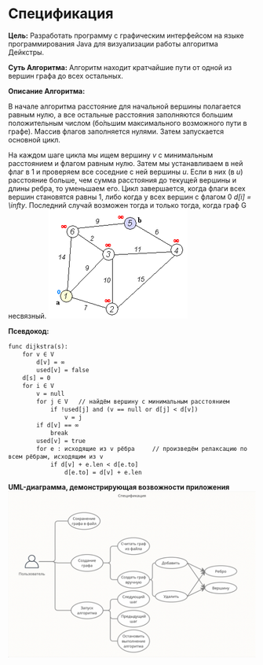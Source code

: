 # Спецификация 


**Цель:** Разработать программу с графическим интерфейсом на языке программирования Java для визуализации работы алгоритма Дейкстры.


**Суть Алгоритма:** Алгоритм находит кратчайшие пути от одной из вершин графа до всех остальных.

**Описание Алгоритма:** 

В начале алгоритма расстояние для начальной вершины полагается равным нулю, а все остальные расстояния заполняются большим положительным числом (бо́льшим максимального возможного пути в графе). Массив флагов заполняется нулями. Затем запускается основной цикл.

На каждом шаге цикла мы ищем вершину *v* с минимальным расстоянием и флагом равным нулю. Затем мы устанавливаем в ней флаг в 1 и проверяем все соседние с ней вершины *u*. Если в них (в *u*) расстояние больше, чем сумма расстояния до текущей вершины и длины ребра, то уменьшаем его. Цикл завершается, когда флаги всех вершин становятся равны 1, либо когда у всех вершин c флагом 0 *d[i] = \infty*. Последний случай возможен тогда и только тогда, когда граф G несвязный.
![](./images/demo.gif)

**Псевдокод:**

```
func dijkstra(s):
    for v ∈ V                    
        d[v] = ∞
        used[v] = false
    d[s] = 0
    for i ∈ V
        v = null
        for j ∈ V   // найдём вершину с минимальным расстоянием
            if !used[j] and (v == null or d[j] < d[v])
                v = j
        if d[v] == ∞
            break
        used[v] = true
        for e : исходящие из v рёбра     // произведём релаксацию по всем рёбрам, исходящим из v
            if d[v] + e.len < d[e.to]
                d[e.to] = d[v] + e.len
```

**UML-диаграмма, демонстрирующая возвожности приложения**
![](./images/specification.png)
